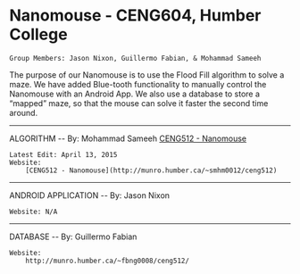 # Nanomouse - CENG604, Humber College
	Group Members: Jason Nixon, Guillermo Fabian, & Mohammad Sameeh

 The purpose of our Nanomouse is to use the Flood Fill algorithm to solve a maze. 
 We have added Blue-tooth functionality to manually control the Nanomouse with an Android App.
 We also use a database to store a “mapped” maze, so that the mouse can solve it faster the second time around.

 -------------------------------------------------
 ALGORITHM -- By: Mohammad Sameeh
 [CENG512 - Nanomouse](http://munro.humber.ca/~smhm0012/ceng512)
 
	Latest Edit: April 13, 2015
	Website: 
		[CENG512 - Nanomouse](http://munro.humber.ca/~smhm0012/ceng512)
 -------------------------------------------------
 
 ANDROID APPLICATION -- By: Jason Nixon

	Website: N/A
 -------------------------------------------------

 DATABASE -- By: Guillermo Fabian

	Website: 
		http://munro.humber.ca/~fbng0008/ceng512/